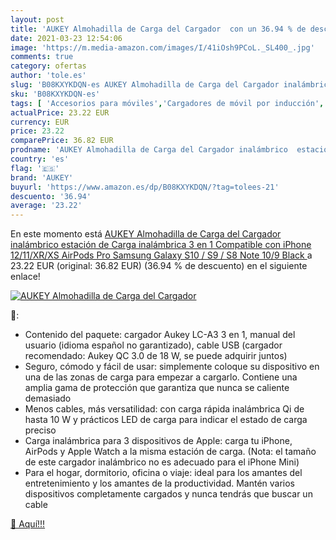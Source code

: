 ```yaml
---
layout: post
title: 'AUKEY Almohadilla de Carga del Cargador  con un 36.94 % de descuento'
date: 2021-03-23 12:54:06
image: 'https://m.media-amazon.com/images/I/41iOsh9PCoL._SL400_.jpg'
comments: true
category: ofertas
author: 'tole.es'
slug: 'B08KXYKDQN-es AUKEY Almohadilla de Carga del Cargador inalámbrico...'
sku: 'B08KXYKDQN-es'
tags: [ 'Accesorios para móviles','Cargadores de móvil por inducción','Cargadores para móviles','Comunicación móvil y accesorios','Electrónica','aukey','iphone', ]
actualPrice: 23.22 EUR
currency: EUR
price: 23.22
comparePrice: 36.82 EUR
prodname: 'AUKEY Almohadilla de Carga del Cargador inalámbrico  estación de Carga inalámbrica 3 en 1 Compatible con iPhone 12/11/XR/XS AirPods Pro Samsung Galaxy S10 / S9 / S8  Note 10/9  Black '
country: 'es'
flag: '🇪🇸'
brand: 'AUKEY'
buyurl: 'https://www.amazon.es/dp/B08KXYKDQN/?tag=tolees-21'
descuento: '36.94'
average: '23.22'
---
```


En este momento está [AUKEY Almohadilla de Carga del Cargador inalámbrico  estación de Carga inalámbrica 3 en 1 Compatible con iPhone 12/11/XR/XS AirPods Pro Samsung Galaxy S10 / S9 / S8  Note 10/9  Black ](https://www.amazon.es/dp/B08KXYKDQN/?tag=tolees-21) a 23.22 EUR (original: 36.82 EUR) (36.94 %  de descuento) en el siguiente enlace!

[![AUKEY Almohadilla de Carga del Cargador ](https://m.media-amazon.com/images/I/41iOsh9PCoL._SL400_.jpg)](https://www.amazon.es/dp/B08KXYKDQN/?tag=tolees-21)

🔎:

- Contenido del paquete: cargador Aukey LC-A3 3 en 1, manual del usuario (idioma español no garantizado), cable USB (cargador recomendado: Aukey QC 3.0 de 18 W, se puede adquirir juntos)
- Seguro, cómodo y fácil de usar: simplemente coloque su dispositivo en una de las zonas de carga para empezar a cargarlo. Contiene una amplia gama de protección que garantiza que nunca se caliente demasiado
- Menos cables, más versatilidad: con carga rápida inalámbrica Qi de hasta 10 W y prácticos LED de carga para indicar el estado de carga preciso
- Carga inalámbrica para 3 dispositivos de Apple: carga tu iPhone, AirPods y Apple Watch a la misma estación de carga. (Nota: el tamaño de este cargador inalámbrico no es adecuado para el iPhone Mini)
- Para el hogar, dormitorio, oficina o viaje: ideal para los amantes del entretenimiento y los amantes de la productividad. Mantén varios dispositivos completamente cargados y nunca tendrás que buscar un cable

[🛒 Aquí!!!](https://www.amazon.es/dp/B08KXYKDQN/?tag=tolees-21)
